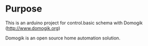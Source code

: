 # Purpose

This is an arduino project for control.basic schema with Domogik (http://www.domogik.org)

Domogik is an open source home automation solution.
